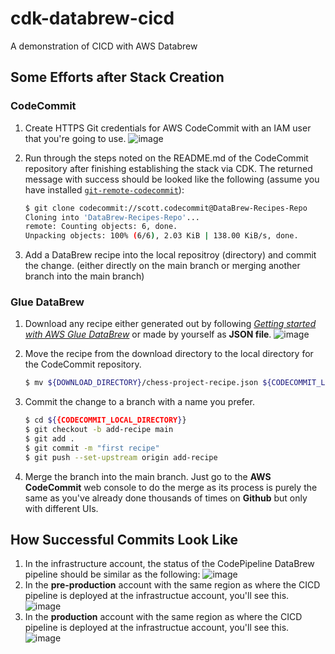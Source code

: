 # cdk-databrew-cicd

A demonstration of CICD with AWS Databrew

## Some Efforts after Stack Creation

### CodeCommit

1. Create HTTPS Git credentials for AWS CodeCommit with an IAM user that you're going to use.
   ![image](./images/codecommit_credentials.png)
2. Run through the steps noted on the README.md of the CodeCommit repository after finishing establishing the stack via CDK. The returned message with success should be looked like the following (assume you have installed [`git-remote-codecommit`](https://pypi.org/project/git-remote-codecommit/)):

   ```bash
   $ git clone codecommit://scott.codecommit@DataBrew-Recipes-Repo
   Cloning into 'DataBrew-Recipes-Repo'...
   remote: Counting objects: 6, done.
   Unpacking objects: 100% (6/6), 2.03 KiB | 138.00 KiB/s, done.
   ```
3. Add a DataBrew recipe into the local repositroy (directory) and commit the change. (either directly on the main branch or merging another branch into the main branch)

### Glue DataBrew

1. Download any recipe either generated out by following [*Getting started with AWS Glue DataBrew*](https://docs.aws.amazon.com/zh_tw/databrew/latest/dg/getting-started.html) or made by yourself as **JSON file**.
   ![image](./images/databrew_recipes.png)
2. Move the recipe from the download directory to the local directory for the CodeCommit repository.

   ```bash
   $ mv ${DOWNLOAD_DIRECTORY}/chess-project-recipe.json ${CODECOMMIT_LOCAL_DIRECTORY}/
   ```
3. Commit the change to a branch with a name you prefer.

   ```bash
   $ cd ${{CODECOMMIT_LOCAL_DIRECTORY}}
   $ git checkout -b add-recipe main
   $ git add .
   $ git commit -m "first recipe"
   $ git push --set-upstream origin add-recipe
   ```
4. Merge the branch into the main branch. Just go to the **AWS CodeCommit** web console to do the merge as its process is purely the same as you've already done thousands of times on **Github** but only with different UIs.

## How Successful Commits Look Like

1. In the infrastructure account, the status of the CodePipeline DataBrew pipeline should be similar as the following:
   ![image](./images/infra_codepipeline.png)
2. In the **pre-production** account with the same region as where the CICD pipeline is deployed at the infrastructue account, you'll see this.
   ![image](./images/preproduction-recipe.png)
3. In the **production** account with the same region as where the CICD pipeline is deployed at the infrastructue account, you'll see this.
   ![image](./images/production-recipe.png)
